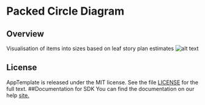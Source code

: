 Packed Circle Diagram==================## OverviewVisualisation of items into sizes based on leaf story plan estimates ![alt text](https://github.com/nikantonelli/WorkItemsForInitiative/blob/master/Doc/EditedImage.png)## LicenseAppTemplate is released under the MIT license.  See the file [LICENSE](./LICENSE) for the full text.##Documentation for SDKYou can find the documentation on our help [site.](https://help.rallydev.com/apps/2.0rc3/doc/)